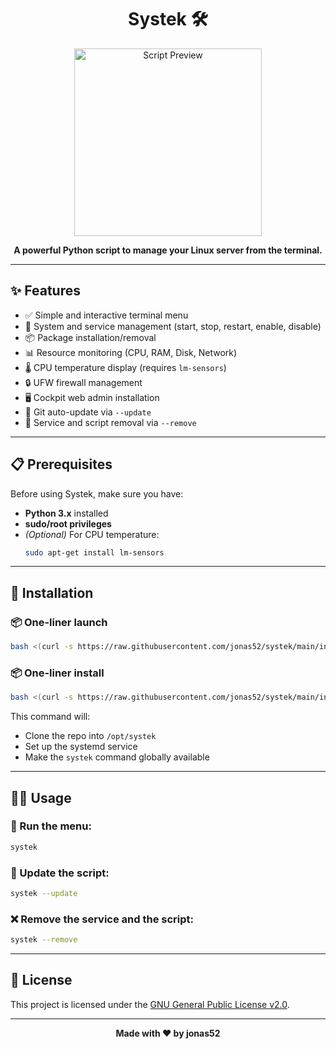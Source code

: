 <h1 align="center">Systek 🛠️</h1>

<p align="center">
  <img src="https://github.com/user-attachments/assets/723bcab7-30a6-47a6-873b-cc3ffc44d226" alt="Script Preview" width="300">
</p>

<p align="center"><strong>A powerful Python script to manage your Linux server from the terminal.</strong></p>

---

## ✨ Features

- ✅ Simple and interactive terminal menu
- 🔁 System and service management (start, stop, restart, enable, disable)
- 📦 Package installation/removal
- 📊 Resource monitoring (CPU, RAM, Disk, Network)
- 🌡️ CPU temperature display (requires `lm-sensors`)
- 🔒 UFW firewall management
- 🖥️ Cockpit web admin installation
- 🔄 Git auto-update via `--update`
- 🧹 Service and script removal via `--remove`

---

## 📋 Prerequisites

Before using Systek, make sure you have:

- **Python 3.x** installed
- **sudo/root privileges**
- *(Optional)* For CPU temperature:  
  ```bash
  sudo apt-get install lm-sensors
  ```

---

## 🚀 Installation

### 📦 One-liner launch

```bash
bash <(curl -s https://raw.githubusercontent.com/jonas52/systek/main/install_service.sh) | systek
```

### 📦 One-liner install 

```bash
bash <(curl -s https://raw.githubusercontent.com/jonas52/systek/main/install_service.sh)
```

This command will:
- Clone the repo into `/opt/systek`
- Set up the systemd service
- Make the `systek` command globally available

---

## 🧑‍💻 Usage

### 📜 Run the menu:

```bash
systek
```

### 🔄 Update the script:

```bash
systek --update
```

### ❌ Remove the service and the script:

```bash
systek --remove
```

---

## 📝 License

This project is licensed under the [GNU General Public License v2.0](LICENSE).

---

<p align="center"><strong>Made with ❤️ by jonas52</strong></p>
